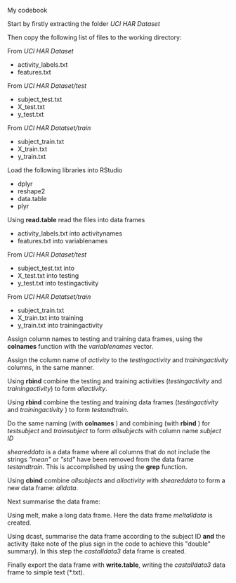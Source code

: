 My codebook

Start by firstly extracting the folder *UCI HAR Dataset* 


Then copy the following list of files to the working directory:

From *UCI HAR Dataset*
- activity_labels.txt
- features.txt

From *UCI HAR Dataset/test*
- subject_test.txt
- X_test.txt
- y_test.txt

From *UCI HAR Datatset/train*
- subject_train.txt
- X_train.txt
- y_train.txt


Load the following libraries into RStudio
* dplyr
* reshape2
* data.table
* plyr

Using **read.table** read the files into data frames
- activity_labels.txt into activitynames
- features.txt into variablenames

From *UCI HAR Dataset/test*
- subject_test.txt into 
- X_test.txt into testing
- y_test.txt into testingactivity

From *UCI HAR Datatset/train*
- subject_train.txt
- X_train.txt into training
- y_train.txt into trainingactivity

Assign column names to testing and training data frames, using the **colnames** function with the *variablenames* vector.

Assign the column name of *activity* to the *testingactivity* and *trainingactivity* columns, in the same manner.

Using **rbind** combine the testing and training activities (*testingactivity* and *trainingactivity*) to form *allactivity*.

Using **rbind** combine the testing and training data frames (*testingactivity* and *trainingactivity* ) to form *testandtrain*.

Do the same naming (with **colnames** ) and combining (with **rbind** ) for *testsubject* and *trainsubject* to form *allsubjects* with column name *subject ID*



*sheareddata* is a data frame where all columns that do not include the strings *"mean"* or *"std"* have been removed from the data frame *testandtrain*. This is accomplished by using the **grep** function.

Using **cbind** combine *allsubjects* and *allactivity* with *sheareddata* to form a new data frame: *alldata*.

Next summarise the data frame:

Using melt, make a long data frame. Here the data frame *meltalldata* is created.

Using dcast, summarise the data frame according to the subject ID **and** the activity (take note of the plus sign in the code to achieve this "double" summary). In this step the *castalldata3* data frame is created.

Finally export the data frame with **write.table**, writing the *castalldata3* data frame to simple text (*.txt).



